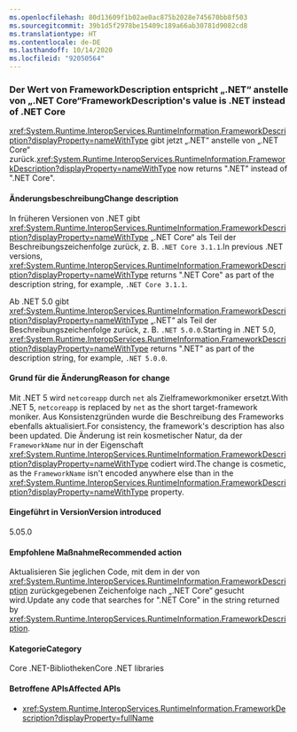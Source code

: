 ```yaml
---
ms.openlocfilehash: 80d13609f1b02ae0ac875b2028e745670bb8f503
ms.sourcegitcommit: 39b1d5f2978be15409c189a66ab30781d9082cd8
ms.translationtype: HT
ms.contentlocale: de-DE
ms.lasthandoff: 10/14/2020
ms.locfileid: "92050564"
---
```

### <a name="frameworkdescriptions-value-is-net-instead-of-net-core"></a><span data-ttu-id="ccc79-101">Der Wert von FrameworkDescription entspricht „.NET“ anstelle von „.NET Core“</span><span class="sxs-lookup"><span data-stu-id="ccc79-101">FrameworkDescription's value is .NET instead of .NET Core</span></span>

<span data-ttu-id="ccc79-102"><xref:System.Runtime.InteropServices.RuntimeInformation.FrameworkDescription?displayProperty=nameWithType> gibt jetzt „.NET“ anstelle von „.NET Core“ zurück.</span><span class="sxs-lookup"><span data-stu-id="ccc79-102"><xref:System.Runtime.InteropServices.RuntimeInformation.FrameworkDescription?displayProperty=nameWithType> now returns ".NET" instead of ".NET Core".</span></span>

#### <a name="change-description"></a><span data-ttu-id="ccc79-103">Änderungsbeschreibung</span><span class="sxs-lookup"><span data-stu-id="ccc79-103">Change description</span></span>

<span data-ttu-id="ccc79-104">In früheren Versionen von .NET gibt <xref:System.Runtime.InteropServices.RuntimeInformation.FrameworkDescription?displayProperty=nameWithType> „.NET Core“ als Teil der Beschreibungszeichenfolge zurück, z. B. `.NET Core 3.1.1`.</span><span class="sxs-lookup"><span data-stu-id="ccc79-104">In previous .NET versions, <xref:System.Runtime.InteropServices.RuntimeInformation.FrameworkDescription?displayProperty=nameWithType> returns ".NET Core" as part of the description string, for example, `.NET Core 3.1.1`.</span></span>

<span data-ttu-id="ccc79-105">Ab .NET 5.0 gibt <xref:System.Runtime.InteropServices.RuntimeInformation.FrameworkDescription?displayProperty=nameWithType> „.NET“ als Teil der Beschreibungszeichenfolge zurück, z. B. `.NET 5.0.0`.</span><span class="sxs-lookup"><span data-stu-id="ccc79-105">Starting in .NET 5.0, <xref:System.Runtime.InteropServices.RuntimeInformation.FrameworkDescription?displayProperty=nameWithType> returns ".NET" as part of the description string, for example, `.NET 5.0.0`.</span></span>

#### <a name="reason-for-change"></a><span data-ttu-id="ccc79-106">Grund für die Änderung</span><span class="sxs-lookup"><span data-stu-id="ccc79-106">Reason for change</span></span>

<span data-ttu-id="ccc79-107">Mit .NET 5 wird `netcoreapp` durch `net` als Zielframeworkmoniker ersetzt.</span><span class="sxs-lookup"><span data-stu-id="ccc79-107">With .NET 5, `netcoreapp` is replaced by `net` as the short target-framework moniker.</span></span> <span data-ttu-id="ccc79-108">Aus Konsistenzgründen wurde die Beschreibung des Frameworks ebenfalls aktualisiert.</span><span class="sxs-lookup"><span data-stu-id="ccc79-108">For consistency, the framework's description has also been updated.</span></span> <span data-ttu-id="ccc79-109">Die Änderung ist rein kosmetischer Natur, da der `FrameworkName` nur in der Eigenschaft <xref:System.Runtime.InteropServices.RuntimeInformation.FrameworkDescription?displayProperty=nameWithType> codiert wird.</span><span class="sxs-lookup"><span data-stu-id="ccc79-109">The change is cosmetic, as the `FrameworkName` isn't encoded anywhere else than in the <xref:System.Runtime.InteropServices.RuntimeInformation.FrameworkDescription?displayProperty=nameWithType> property.</span></span>

#### <a name="version-introduced"></a><span data-ttu-id="ccc79-110">Eingeführt in Version</span><span class="sxs-lookup"><span data-stu-id="ccc79-110">Version introduced</span></span>

<span data-ttu-id="ccc79-111">5.0</span><span class="sxs-lookup"><span data-stu-id="ccc79-111">5.0</span></span>

#### <a name="recommended-action"></a><span data-ttu-id="ccc79-112">Empfohlene Maßnahme</span><span class="sxs-lookup"><span data-stu-id="ccc79-112">Recommended action</span></span>

<span data-ttu-id="ccc79-113">Aktualisieren Sie jeglichen Code, mit dem in der von <xref:System.Runtime.InteropServices.RuntimeInformation.FrameworkDescription> zurückgegebenen Zeichenfolge nach „.NET Core“ gesucht wird.</span><span class="sxs-lookup"><span data-stu-id="ccc79-113">Update any code that searches for ".NET Core" in the string returned by <xref:System.Runtime.InteropServices.RuntimeInformation.FrameworkDescription>.</span></span>

#### <a name="category"></a><span data-ttu-id="ccc79-114">Kategorie</span><span class="sxs-lookup"><span data-stu-id="ccc79-114">Category</span></span>

<span data-ttu-id="ccc79-115">Core .NET-Bibliotheken</span><span class="sxs-lookup"><span data-stu-id="ccc79-115">Core .NET libraries</span></span>

#### <a name="affected-apis"></a><span data-ttu-id="ccc79-116">Betroffene APIs</span><span class="sxs-lookup"><span data-stu-id="ccc79-116">Affected APIs</span></span>

- <xref:System.Runtime.InteropServices.RuntimeInformation.FrameworkDescription?displayProperty=fullName>

<!--

#### Affected APIs

- `P:System.Runtime.InteropServices.RuntimeInformation.FrameworkDescription`

-->
